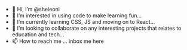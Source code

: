 - 👋 Hi, I’m @sheleoni
- 👀 I’m interested in using code to make learning fun...
- 🌱 I’m currently learning CSS, JS and moving on to React...
- 💞️ I’m looking to collaborate on any interesting projects that relates to education and tech...
- 📫 How to reach me ... inbox me here

<!---
sheleoni/sheleoni is a ✨ special ✨ repository because its `README.md` (this file) appears on your GitHub profile.
You can click the Preview link to take a look at your changes.
--->
